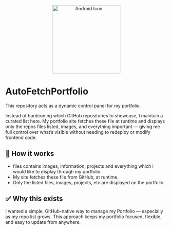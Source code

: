 
<p align="center">
  <img src="https://cdn.jsdelivr.net/gh/Sudo-gaurav/AutoFetchPortfolio/icons/android-chrome-512x512.png" width="212" alt="Android Icon" />
</p>

# AutoFetchPortfolio

This repository acts as a dynamic control panel for my portfolio.

Instead of hardcoding which GitHub repositories to showcase, I maintain a curated list here. My portfolio site fetches these file at runtime and displays only the repos files listed, images, and everything important — giving me full control over what’s visible without needing to redeploy or modify frontend code.

## 🔧 How it works

- files contains images, information, projects and everything which i would like to display through my portfolio.
- My site fetches these file from GitHub, at runtime.
- Only the listed files, images, projects, etc are displayed on the portfolio.

## ✅ Why this exists

I wanted a simple, GitHub-native way to manage my Portfolio — especially as my repo list grows. This approach keeps my portfolio focused, flexible, and easy to update from anywhere.
